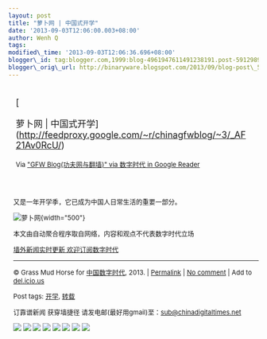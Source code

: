 ```yaml
--- 
layout: post 
title: "萝卜网 | 中国式开学" 
date: '2013-09-03T12:06:00.003+08:00' 
author: Wenh Q
tags:
modified\_time: '2013-09-03T12:06:36.696+08:00' 
blogger\_id: tag:blogger.com,1999:blog-4961947611491238191.post-5912989249174492905
blogger\_orig\_url: http://binaryware.blogspot.com/2013/09/blog-post\_5597.html
---
```

<div style="margin: 10px; padding: 5px;">

<div style="font-size: 18px;">

[

萝卜网 |
中国式开学](http://feedproxy.google.com/~r/chinagfwblog/~3/_AF21Av0RcU/)

</div>

<div style="font-size: 13px;">

Via ["GFW Blog(功夫网与翻墙)" via 数字时代 in Google
Reader](https://www.blogger.com/blogger.g?blogID=4961947611491238191&pli=1)

</div>

</div>

<div style="font-size: 13px; padding: 15px 0 10px 10px;">

又是一年开学季，它已成为中国人日常生活的重要一部分。

![萝卜网](http://h.90g.org/files/2013/09/02/6c46116a51552204d36a7bb9a96cbc3b.jpg){width="500"}

本文由自动聚合程序取自网络，内容和观点不代表数字时代立场

[墙外新闻实时更新 欢迎订阅数字时代](http://eepurl.com/mstlf)


------------------------------------------------------------------------

© Grass Mud Horse for
[中国数字时代](http://chinadigitaltimes.net/chinese), 2013. |
[Permalink](http://chinadigitaltimes.net/chinese/2013/09/%E8%90%9D%E5%8D%9C%E7%BD%91-%E4%B8%AD%E5%9B%BD%E5%BC%8F%E5%BC%80%E5%AD%A6/)
| [No
comment](http://chinadigitaltimes.net/chinese/2013/09/%E8%90%9D%E5%8D%9C%E7%BD%91-%E4%B8%AD%E5%9B%BD%E5%BC%8F%E5%BC%80%E5%AD%A6/#comments)
| Add to
[del.icio.us](http://del.icio.us/post?url=http://chinadigitaltimes.net/chinese/2013/09/%E8%90%9D%E5%8D%9C%E7%BD%91-%E4%B8%AD%E5%9B%BD%E5%BC%8F%E5%BC%80%E5%AD%A6/&title=%E8%90%9D%E5%8D%9C%E7%BD%91%20%7C%20%E4%B8%AD%E5%9B%BD%E5%BC%8F%E5%BC%80%E5%AD%A6)

Post tags:
[开学](http://chinadigitaltimes.net/chinese/tag/%E5%BC%80%E5%AD%A6/?category=10466),
[转载](http://chinadigitaltimes.net/chinese/tag/%E8%BD%AC%E8%BD%BD/?category=10466)

订靠谱新闻 获穿墙捷径
请发电邮(最好用gmail)至：sub@chinadigitaltimes.net

<div>

[![](http://feeds.feedburner.com/~ff/chinagfwblog?d=yIl2AUoC8zA)](http://feeds.feedburner.com/~ff/chinagfwblog?a=_AF21Av0RcU:K9TIqUG_9to:yIl2AUoC8zA)
[![](http://feeds.feedburner.com/~ff/chinagfwblog?i=_AF21Av0RcU:K9TIqUG_9to:-BTjWOF_DHI)](http://feeds.feedburner.com/~ff/chinagfwblog?a=_AF21Av0RcU:K9TIqUG_9to:-BTjWOF_DHI)
[![](http://feeds.feedburner.com/~ff/chinagfwblog?i=_AF21Av0RcU:K9TIqUG_9to:F7zBnMyn0Lo)](http://feeds.feedburner.com/~ff/chinagfwblog?a=_AF21Av0RcU:K9TIqUG_9to:F7zBnMyn0Lo)
[![](http://feeds.feedburner.com/~ff/chinagfwblog?i=_AF21Av0RcU:K9TIqUG_9to:V_sGLiPBpWU)](http://feeds.feedburner.com/~ff/chinagfwblog?a=_AF21Av0RcU:K9TIqUG_9to:V_sGLiPBpWU)
[![](http://feeds.feedburner.com/~ff/chinagfwblog?d=qj6IDK7rITs)](http://feeds.feedburner.com/~ff/chinagfwblog?a=_AF21Av0RcU:K9TIqUG_9to:qj6IDK7rITs)
[![](http://feeds.feedburner.com/~ff/chinagfwblog?d=l6gmwiTKsz0)](http://feeds.f%20%20%20eedburner.com/~ff/chinagfwblog?a=_AF21Av0RcU:K9TIqUG_9to:l6gmwiTKsz0)
[![](http://feeds.feedburner.com/~ff/chinagfwblog?i=_AF21Av0RcU:K9TIqUG_9to:gIN9vFwOqvQ)](http://feeds.feedburner.com/~ff/chinagfwblog?a=_AF21Av0RcU:K9TIqUG_9to:gIN9vFwOqvQ)
[![](http://feeds.feedburner.com/~ff/chinagfwblog?d=TzevzKxY174)](http://feeds.feedburner.com/~ff/chinagfwblog?a=_AF21Av0RcU:K9TIqUG_9to:TzevzKxY174)

</div>

</div>
